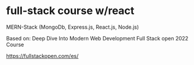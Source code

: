 # full-stack course w/react
MERN-Stack (MongoDb, Express.js, React.js, Node.js)

Based on: Deep Dive Into Modern Web Development Full Stack open 2022 Course

https://fullstackopen.com/es/
